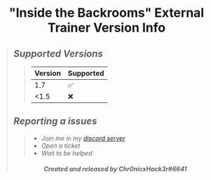 # <center> "Inside the Backrooms" External Trainer Version Info </center>
>## ***Supported Versions***
>>| Version | Supported          |
>>| ------- | ------------------ |
>>| 1.7     | :white_check_mark: |
>>| <1.5    | :x:                |
>## ***Reporting a issues***
>>+ *Join me in my [discord server](https://discord.gg/eSYypdZKzm)*
>>+ *Open a ticket*
>>+ *Wait to be helped*
>###### <center> ***Created and released by Chr0nicxHack3r#6641*** </center>